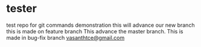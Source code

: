 # tester
test repo for git commands demonstration
this will advance our new branch
this is made on feature branch
This advance the master branch.
This is made in bug-fix branch
vasanthtce@gmail.com
